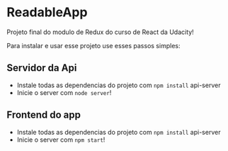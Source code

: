 # ReadableApp

Projeto final do modulo de Redux do curso de React da Udacity!

Para instalar e usar esse projeto use esses passos simples:

## Servidor da Api
- Instale todas as dependencias do projeto com `npm install` api-server
- Inicie o server com `node server`!

## Frontend do app
- Instale todas as dependencias do projeto com `npm install` api-server
- Inicie o server com `npm start`!
